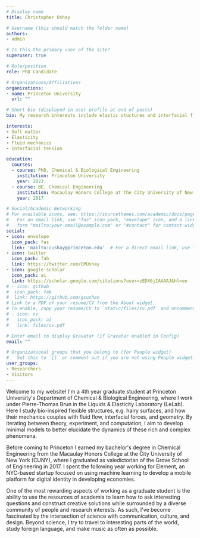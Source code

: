 ```yaml
---
# Display name
title: Christopher Ushay

# Username (this should match the folder name)
authors:
- admin

# Is this the primary user of the site?
superuser: true

# Role/position
role: PhD Candidate

# Organizations/Affiliations
organizations:
- name: Princeton University
  url: ""

# Short bio (displayed in user profile at end of posts)
bio: My research interests include elastic stuctures and interfacial flows.

interests:
- Soft matter
- Elasticity
- Fluid mechanics
- Interfacial tension

education:
  courses:
  - course: PhD, Chemical & Biological Engineering
    institution: Princeton University
    year: 2023
  - course: BE, Chemical Engineering
    institution: Macaulay Honors College at the City University of New York
    year: 2017

# Social/Academic Networking
# For available icons, see: https://sourcethemes.com/academic/docs/page-builder/#icons
#   For an email link, use "fas" icon pack, "envelope" icon, and a link in the
#   form "mailto:your-email@example.com" or "#contact" for contact widget.
social:
- icon: envelope
  icon_pack: fas
  link: 'mailto:cushay@princeton.edu'  # For a direct email link, use "mailto:test@example.org".
- icon: twitter
  icon_pack: fab
  link: https://twitter.com/CMUshay
- icon: google-scholar
  icon_pack: ai
  link: https://scholar.google.com/citations?user=zEDX6jIAAAAJ&hl=en
# - icon: github
#  icon_pack: fab
#  link: https://github.com/gcushen
# Link to a PDF of your resume/CV from the About widget.
# To enable, copy your resume/CV to `static/files/cv.pdf` and uncomment the lines below.
# - icon: cv
#   icon_pack: ai
#   link: files/cv.pdf

# Enter email to display Gravatar (if Gravatar enabled in Config)
email: ""

# Organizational groups that you belong to (for People widget)
#   Set this to `[]` or comment out if you are not using People widget.
user_groups:
- Researchers
- Visitors
---
```


Welcome to my website! I'm a 4th year graduate student at Princeton University's Department of Chemical & Biological Engineering, where I work under Pierre-Thomas Brun in the Liquids & Elasticity Laboratory (LeLab). Here I study bio-inspired flexible structures, e.g. hairy surfaces, and how their mechanics couples with fluid flow, interfacial forces, and geometry. By iterating between theory, experiment, and computation, I aim to develop minimal models to better elucidate the dynamics of these rich and complex phenomena.

Before coming to Princeton I earned my bachelor's degree in Chemical Engineering from the Macaulay Honors College at the City University of New York (CUNY), where I graduated as valedictorian of the Grove School of Engineering in 2017. I spent the following year working for Element, an NYC-based startup focused on using machine learning to develop a mobile platform for digital identity in developing economies. 

One of the most rewarding aspects of working as a graduate student is the ability to use the resources of academia to learn how to ask interesting questions and construct creative solutions while surrounded by a diverse community of people and research interests. As such, I've become fascinated by the intersection of science with communication, culture, and design. Beyond science, I try to travel to interesting parts of the world, study foreign language, and make music as often as possible.

